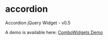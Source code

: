 accordion
=========

Accordion jQuery Widget - v0.5

A demo is available here: [ComboWidgets Demo]

[ComboWidgets Demo]:http://arcticwebsolutions.com/portfolio/ComboWidgets/
